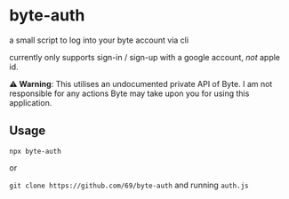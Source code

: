 # byte-auth
a small script to log into your byte account via cli

currently only supports sign-in / sign-up with a google account, *not* apple id.

**⚠️ Warning**: This utilises an undocumented private API of Byte. I am not responsible for any actions Byte may take upon you for using this application.

## Usage
`npx byte-auth`

or 

`git clone https://github.com/69/byte-auth` and running `auth.js`
